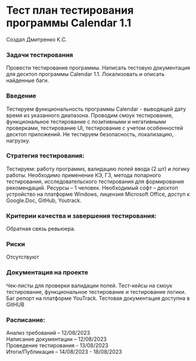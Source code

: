# Тест план тестирования программы Calendar 1.1
Создал Дмитренко К.С.
### Задачи тестирования 
Провести тестирование программы. Написать тестовую документация для десктоп программы Calendar 1.1. Локализовать и описать найденные баги.
### Введение
Тестируем функциональность программы Calendar - выводящей дату время из указанного диапазона.
Проводим смоук тестирование, функциональное тестирование с позитивными и негативными проверками, тестирование UI, тестирование с учетом особенностей десктоп приложений.
Не тестируем безопасность, локализацию, нагрузку.

### Стратегия тестирования:
Тестируем: работу программs, валидацию полей ввода (2 шт) и логику работы. Необходимо применение КЭ, ГЗ, метода попарного тестирования, исследовательского тестирования для формирования рекомендаций. 
Ресурсы – 1 человек. Необходимый софт – десктоп устройство на платформе Windows, лицензия Microsoft Office, доступ к Google.Doc, GitHub, Youtrack. 

### Критерии качества и завершения тестирования: 
Обратная связь ревьюера.

### Риски 
Отсутствуют

### Документация на проекте 
Чек-листы для проверки валидации полей.
Тест-кейсы на смоук тестирование, функциональное тестирование и тестирование логики.
Баг репорт на платформе YouTrack.
Тестовая документация доступна в GitHUB

### Расписание:

Анализ требований – 12/08/2023  
Написание документации – 12/08/2023  
Проведение тестирования - 13/08/2023  
Итоги/Публикация – 14/08/2023 - 18/08/2023

